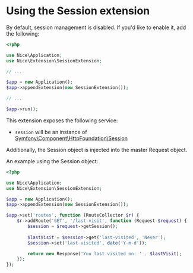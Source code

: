 Using the Session extension
===========================

By default, session management is disabled. If you'd like to enable it, add the following:

```php
<?php

use Nice\Application;
use Nice\Extension\SessionExtension;

// ...

$app = new Application();
$app->appendExtension(new SessionExtension());

// ...

$app->run();
```

This extension exposes the following service:

* `session` will be an instance of 
[Symfony\Component\HttpFoundation\Session](http://api.symfony.com/2.5/Symfony/Component/HttpFoundation/Session/Session.html)

Additionally, the Session object is injected into the master Request object.

An example using the Session object:

```php
<?php

use Nice\Application;
use Nice\Extension\SessionExtension;

$app = new Application();
$app->appendExtension(new SessionExtension());

$app->set('routes', function (RouteCollector $r) {
    $r->addRoute('GET', '/last-visit', function (Request $request) {
        $session = $request->getSession();
        
        $lastVisit = $session->get('last-visited', 'Never');
        $session->set('last-visited', date('Y-m-d'));        

        return new Response('You last visited on: ' . $lastVisit);
    });
});
```